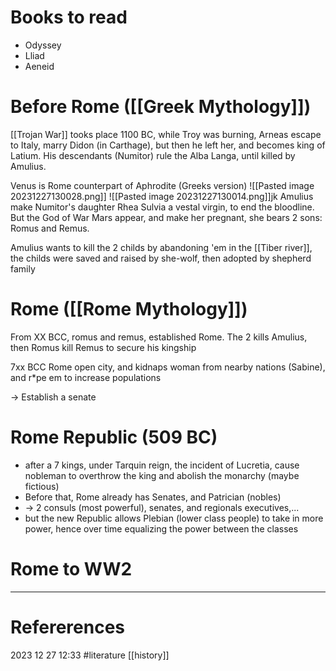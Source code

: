 # Books to read
- Odyssey  
- Lliad 
- Aeneid 
# Before Rome ([[Greek Mythology]])
[[Trojan War]] tooks place 1100 BC, while Troy was burning, Arneas escape to Italy, marry Didon (in Carthage), but then he left her, and becomes king of Latium. His descendants (Numitor) rule the Alba Langa, until killed by Amulius. 

Venus is Rome counterpart of Aphrodite (Greeks version)
![[Pasted image 20231227130028.png]]
![[Pasted image 20231227130014.png]]jk
Amulius make Numitor's daughter Rhea Sulvia a vestal virgin, to end the bloodline. But the God of War Mars appear, and make her pregnant, she bears 2 sons: Romus and Remus.

Amulius wants to kill the 2 childs by abandoning 'em in the [[Tiber river]], the childs were saved and raised by she-wolf, then adopted by shepherd family 

# Rome  ([[Rome Mythology]])
From XX BCC, romus and remus, established Rome. The 2 kills Amulius, then Romus kill Remus  to secure his kingship

7xx BCC Rome open city, and kidnaps woman from nearby nations (Sabine), and r*pe em to increase populations 

-> Establish a senate  
# Rome Republic (509 BC)  
- after a 7 kings, under Tarquin reign, the incident of Lucretia, cause nobleman to overthrow the king and abolish the monarchy  (maybe fictious)  
- Before that, Rome already has Senates, and Patrician (nobles)
- -> 2 consuls (most powerful), senates, and regionals executives,... 
- but the new Republic allows Plebian (lower class people) to take in more power, hence over time equalizing the power between the classes

 









# Rome to WW2
--- 
# Refererences 




2023 12 27 12:33
#literature  [[history]]